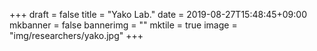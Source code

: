 +++
draft = false
title = "Yako Lab."
date = 2019-08-27T15:48:45+09:00
mkbanner = false
bannerimg = ""
mktile = true
image = "img/researchers/yako.jpg"
+++



